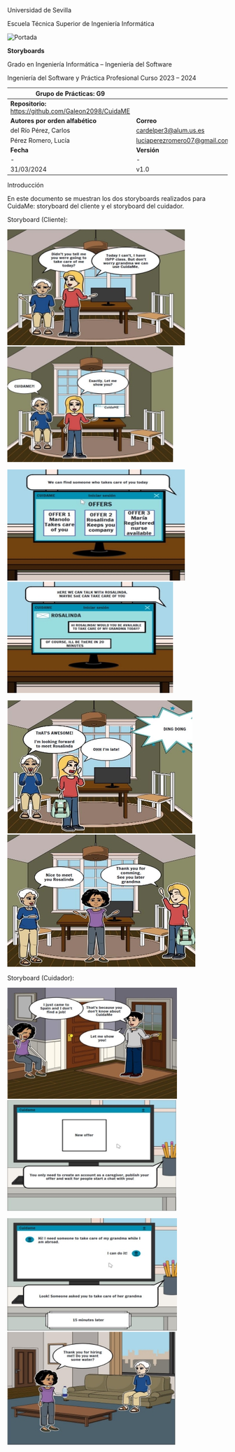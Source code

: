 Universidad de Sevilla

Escuela Técnica Superior de Ingeniería Informática

![Portada](./img/storyboard/Aspose.Words.af78188d-a171-4896-b0f2-c82316f708de.001.png)

**Storyboards**

Grado en Ingeniería Informática – Ingeniería del Software

Ingeniería del Software y Práctica Profesional Curso 2023 – 2024



|**Grupo de Prácticas:** G9||
| - | :- |
|**Repositorio:** https://github.com/Galeon2098/CuidaME||
|**Autores por orden alfabético**|**Correo**|
|del Río Pérez, Carlos|cardelper3@alum.us.es|
|Pérez Romero, Lucía|luciaperezromero07@gmail.com|
|**Fecha**|**Versión**|
| - | - |
|31/03/2024|v1.0|

Introducción

En este documento se muestran los dos storyboards realizados para CuidaMe: storyboard del cliente y el storyboard del cuidador.

Storyboard (Cliente):

![cliente 01](./img/storyboard/Aspose.Words.af78188d-a171-4896-b0f2-c82316f708de.002.jpeg) ![cliente 02](./img/storyboard/Aspose.Words.af78188d-a171-4896-b0f2-c82316f708de.003.jpeg)

![cliente 03](./img/storyboard/Aspose.Words.af78188d-a171-4896-b0f2-c82316f708de.004.jpeg) ![cliente 04](./img/storyboard/Aspose.Words.af78188d-a171-4896-b0f2-c82316f708de.005.jpeg)

![cliente 05](./img/storyboard/Aspose.Words.af78188d-a171-4896-b0f2-c82316f708de.006.jpeg) ![cliente 06](./img/storyboard/Aspose.Words.af78188d-a171-4896-b0f2-c82316f708de.007.jpeg)

Storyboard (Cuidador):

![cuidador 01](./img/storyboard/Aspose.Words.af78188d-a171-4896-b0f2-c82316f708de.008.jpeg) ![cuidador 02](./img/storyboard/Aspose.Words.af78188d-a171-4896-b0f2-c82316f708de.009.jpeg)

![cuidador 03](./img/storyboard/Aspose.Words.af78188d-a171-4896-b0f2-c82316f708de.010.jpeg) ![cuidador 04](./img/storyboard/Aspose.Words.af78188d-a171-4896-b0f2-c82316f708de.011.jpeg)
